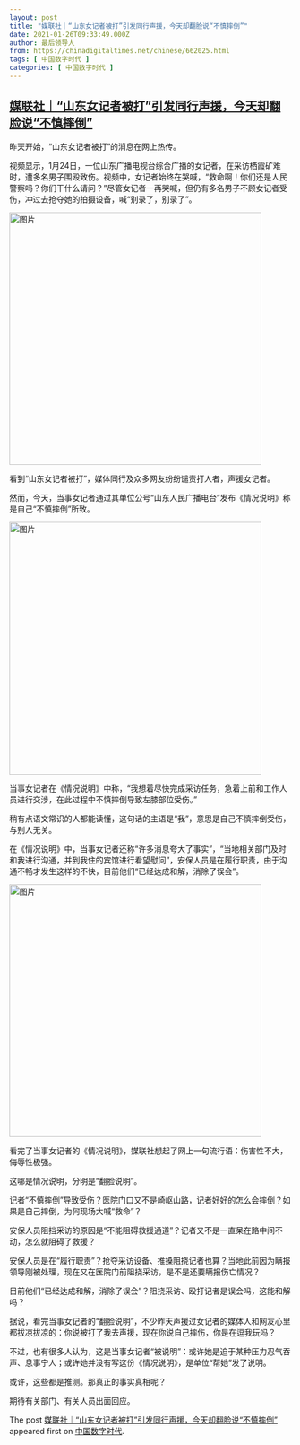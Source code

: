 ```yaml
---
layout: post
title: "媒联社｜“山东女记者被打”引发同行声援，今天却翻脸说“不慎摔倒”"
date: 2021-01-26T09:33:49.000Z
author: 最后领导人
from: https://chinadigitaltimes.net/chinese/662025.html
tags: [ 中国数字时代 ]
categories: [ 中国数字时代 ]
---
```

<!--1611653629000-->
[媒联社｜“山东女记者被打”引发同行声援，今天却翻脸说“不慎摔倒”](https://chinadigitaltimes.net/chinese/662025.html)
------

<div>
<p>昨天开始，“山东女记者被打”的消息在网上热传。</p><p>视频显示，1月24日，一位山东广播电视台综合广播的女记者，在采访栖霞矿难时，遭多名男子围殴致伤。视频中，女记者始终在哭喊，“救命啊！你们还是人民警察吗？你们干什么请问？”尽管女记者一再哭喊，但仍有多名男子不顾女记者受伤，冲过去抢夺她的拍摄设备，喊“别录了，别录了”。</p><p><img src="https://chinadigitaltimes.net/chinese/files/2021/01/post-662025-600fe15022693." alt="图片" class="aligncenter" width="450" /></p><p>看到“山东女记者被打”，媒体同行及众多网友纷纷谴责打人者，声援女记者。</p><p>然而，今天，当事女记者通过其单位公号“山东人民广播电台”发布《情况说明》称是自己“不慎摔倒”所致。</p><p><img src="https://chinadigitaltimes.net/chinese/files/2021/01/post-662025-600fe152b75eb." alt="图片" class="aligncenter" width="450" /></p><p>当事女记者在《情况说明》中称，“我想着尽快完成采访任务，急着上前和工作人员进行交涉，在此过程中不慎摔倒导致左膝部位受伤。”</p><p>稍有点语文常识的人都能读懂，这句话的主语是“我”，意思是自己不慎摔倒受伤，与别人无关。</p><p>在《情况说明》中，当事女记者还称“许多消息夸大了事实”，“当地相关部门及时和我进行沟通，并到我住的宾馆进行看望慰问”，安保人员是在履行职责，由于沟通不畅才发生这样的不快，目前他们“已经达成和解，消除了误会”。</p><p><img src="https://chinadigitaltimes.net/chinese/files/2021/01/post-662025-600fe154f274c." alt="图片" class="aligncenter" width="450" /></p><p>看完了当事女记者的《情况说明》，媒联社想起了网上一句流行语：伤害性不大，侮辱性极强。</p><p>这哪是情况说明，分明是“翻脸说明”。</p><p>记者“不慎摔倒”导致受伤？医院门口又不是崎岖山路，记者好好的怎么会摔倒？如果是自己摔倒，为何现场大喊“救命”？</p><p>安保人员阻挡采访的原因是“不能阻碍救援通道”？记者又不是一直呆在路中间不动，怎么就阻碍了救援？</p><p>安保人员是在“履行职责”？抢夺采访设备、推搡阻挠记者也算？当地此前因为瞒报领导刚被处理，现在又在医院门前阻挠采访，是不是还要瞒报伤亡情况？</p><p>目前他们“已经达成和解，消除了误会”？阻挠采访、殴打记者是误会吗，这能和解吗？</p><p>据说，看完当事女记者的“翻脸说明”，不少昨天声援过女记者的媒体人和网友心里都拔凉拔凉的：你说被打了我去声援，现在你说自己摔伤，你是在逗我玩吗？</p><p>不过，也有很多人认为，这是当事女记者“被说明”：或许她是迫于某种压力忍气吞声、息事宁人；或许她并没有写这份《情况说明》，是单位“帮她”发了说明。</p><p>或许，这些都是推测。那真正的事实真相呢？</p><p>期待有关部门、有关人员出面回应。</p><p>The post <a rel="nofollow" href="https://chinadigitaltimes.net/chinese/662025.html">媒联社｜“山东女记者被打”引发同行声援，今天却翻脸说“不慎摔倒”</a> appeared first on <a rel="nofollow" href="https://chinadigitaltimes.net/chinese">中国数字时代</a>.</p>
</div>
